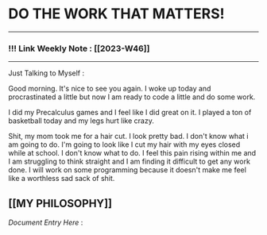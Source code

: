 
# DO THE WORK THAT MATTERS!

--- 
### !!! Link Weekly Note : [[2023-W46]]
---

Just Talking to Myself : 

Good morning. It's nice to see you again. I woke up today and procrastinated a little but now I am ready to code a little and do some work. 

I did my Precalculus games and I feel like I did great on it. I played a ton of basketball today and my legs hurt like crazy. 

Shit, my mom took me for a hair cut. I look pretty bad. I don't know what i am going to do.  I'm going to look like I cut my hair with my eyes closed while at school. I don't know what to do. I feel this pain rising within me and I am struggling to think straight and I am finding it difficult to get any work done. I will work on some programming because it doesn't make me feel like a worthless sad sack of shit.









[[MY PHILOSOPHY]]
 ---
_Document Entry Here_ : 
